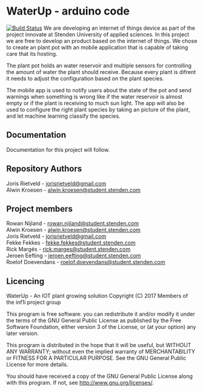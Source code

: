 # WaterUp - arduino code
[![Build Status](https://travis-ci.org/jorisrietveld/WaterUp-Arduino.svg?branch=master)](https://travis-ci.org/jorisrietveld/WaterUp-Arduino)
We are developing an internet of things device as part of the project
innovate at Stenden University of applied sciences. In this project
we are free to develop an product based on the internet of things.
We chose to create an plant pot with an mobile application that is
capable of taking care that its hosting.

The plant pot holds an water reservoir and multiple sensors for
controlling the amount of water the plant should receive. Because every
plant is difrent it needs to adjust the configuration based on the plant
species.

The mobile app is used to notify users about the state of the pot and
send warnings when something is wrong like if the water reservoir is
almost empty or if the plant is receiving to much sun light. The app
will also be used to configure the right plant species by taking an
picture of the plant, and let machine learning classify the species.

## Documentation
Documentation for this project will follow.

## Repository Authors
Joris Rietveld - jorisrietveld@gmail.com<br>
Alwin Kroesen - alwin.kroesen@student.stenden.com<br>

## Project members
Rowan Nijland - rowan.nijland@student.stenden.com<br>
Alwin Kroesen - alwin.kroesen@student.stenden.com<br>
Joris Rietveld - jorisrietveld@gmail.com<br>
Fekke Fekkes - fekke.fekkes@student.stenden.com<br>
Rick Margés - rick.marges@student.stenden.com<br>
Jeroen Eefting - jeroen.eefting@student.stenden.com<br>
Roelof Doevendans - roelof.doevendans@student.stenden.com<br>

## Licencing
WaterUp - An IOT plant growing solution
Copyright (C) 2017 Members of the inf1i project group

This program is free software: you can redistribute it and/or modify
it under the terms of the GNU General Public License as published by
the Free Software Foundation, either version 3 of the License, or
(at your option) any later version.

This program is distributed in the hope that it will be useful,
but WITHOUT ANY WARRANTY; without even the implied warranty of
MERCHANTABILITY or FITNESS FOR A PARTICULAR PURPOSE.  See the
GNU General Public License for more details.

You should have received a copy of the GNU General Public License
along with this program.  If not, see <http://www.gnu.org/licenses/>.